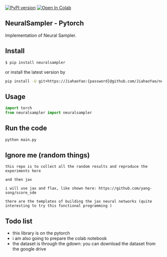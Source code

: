 [![PyPI version](https://badge.fury.io/py/neuralsampler.svg)](https://badge.fury.io/py/neuralsampler)
[![Open In Colab](https://colab.research.google.com/assets/colab-badge.svg)](https://colab.research.google.com/drive/1gEUjfsmoinemOb3P6p0UCI3zfYx-T8uI?usp=sharing)

## NeuralSampler - Pytorch

Implementation of Neural Sampler. 

## Install

``` bash
$ pip install neuralsampler
```

or install the latest version by 
``` bash 
pip install -U git+https://JiahaoYao:{password}@github.com/JiahaoYao/neuralsampler.git@main
```


## Usage

```python
import torch
from neuralsampler import neuralsampler
```

## Run the code 

```bash 
python main.py 
```

## Ignore me (random things)
```
this repo is to collect all the random results and reproduce the experiments here 

and then jax 

i will use jax and flax, like shown here: https://github.com/yang-song/score_sde

there are the templates of building the jax neural networks (quite interesting to try this functional programming )
```


## Todo list 
- this library is on the pytorch
- i am also going to prepare the colab notebook 
- the dataset is through the gdown: you can download the dataset from the google drive  
